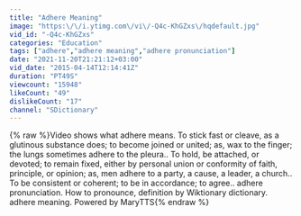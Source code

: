 ```yaml
---
title: "Adhere Meaning"
image: "https:\/\/i.ytimg.com\/vi\/-Q4c-KhGZxs\/hqdefault.jpg"
vid_id: "-Q4c-KhGZxs"
categories: "Education"
tags: ["adhere","adhere meaning","adhere pronunciation"]
date: "2021-11-20T21:21:12+03:00"
vid_date: "2015-04-14T12:14:41Z"
duration: "PT49S"
viewcount: "15948"
likeCount: "49"
dislikeCount: "17"
channel: "SDictionary"
---
```

{% raw %}Video shows what adhere means. To stick fast or cleave, as a glutinous substance does; to become joined or united; as, wax to the finger; the lungs sometimes adhere to the pleura.. To hold, be attached, or devoted; to remain fixed, either by personal union or conformity of faith, principle, or opinion; as, men adhere to a party, a cause, a leader, a church.. To be consistent or coherent; to be in accordance; to agree..  adhere pronunciation. How to pronounce, definition by Wiktionary dictionary. adhere meaning. Powered by MaryTTS{% endraw %}
